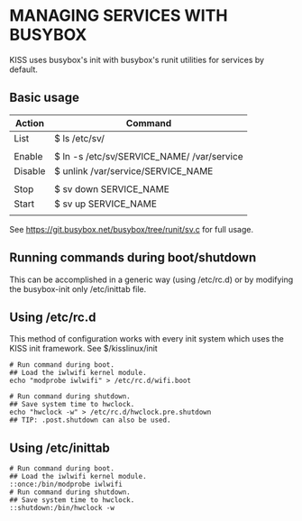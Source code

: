 MANAGING SERVICES WITH BUSYBOX
==============================

KISS uses busybox's init with busybox's runit utilities for services by default.

Basic usage
-----------

| Action  | Command                                                            |
|---------|--------------------------------------------------------------------|
| List    | $ ls /etc/sv/                                                      |
|         |                                                                    |
| Enable  | $ ln -s /etc/sv/SERVICE_NAME/ /var/service                         |
| Disable | $ unlink /var/service/SERVICE_NAME                                 |
|         |                                                                    |
| Stop    | $ sv down SERVICE_NAME                                             |
| Start   | $ sv up   SERVICE_NAME                                             |
|         |                                                                    |

See https://git.busybox.net/busybox/tree/runit/sv.c for full usage.

Running commands during boot/shutdown
-------------------------------------

This can be accomplished in a generic way (using /etc/rc.d) or by modifying the
busybox-init only /etc/inittab file.

Using /etc/rc.d
---------------

This method of configuration works with every init system which uses the KISS 
init framework. See $/kisslinux/init

    # Run command during boot.
    ## Load the iwlwifi kernel module.
    echo "modprobe iwlwifi" > /etc/rc.d/wifi.boot
    
    # Run command during shutdown.
    ## Save system time to hwclock.
    echo "hwclock -w" > /etc/rc.d/hwclock.pre.shutdown
    ## TIP: .post.shutdown can also be used.

Using /etc/inittab
------------------

    # Run command during boot.
    ## Load the iwlwifi kernel module.
    ::once:/bin/modprobe iwlwifi
    # Run command during shutdown.
    ## Save system time to hwclock.
    ::shutdown:/bin/hwclock -w
 
